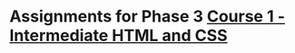 # Assignments for Phase 3 [Course 1 - Intermediate HTML and CSS](https://www.theodinproject.com/paths/full-stack-javascript/courses/intermediate-html-and-css)
